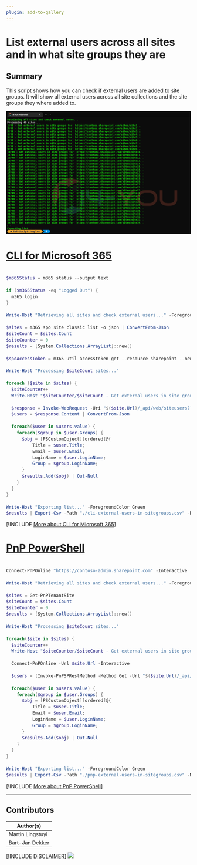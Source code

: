 ```yaml
---
plugin: add-to-gallery
---
```


# List external users across all sites and in what site groups they are

## Summary

This script shows how you can check if external users are added to site groups. It will show all external users across all site collections and the site groups they where added to.

![Example Screenshot](assets/example.png)
 
# [CLI for Microsoft 365](#tab/cli-m365-ps)
```powershell

$m365Status = m365 status --output text

if ($m365Status -eq "Logged Out") {
  m365 login
}

Write-Host "Retrieving all sites and check external users..." -ForegroundColor Green

$sites = m365 spo site classic list -o json | ConvertFrom-Json
$siteCount = $sites.Count
$siteCounter = 0
$results = [System.Collections.ArrayList]::new()

$spoAccessToken = m365 util accesstoken get --resource sharepoint --new | ConvertFrom-Json

Write-Host "Processing $siteCount sites..."

foreach ($site in $sites) {
  $siteCounter++  
  Write-Host "$siteCounter/$siteCount - Get external users in site groups for $($site.Url)..." -ForegroundColor Green

  $response = Invoke-WebRequest -Uri "$($site.Url)/_api/web/siteusers?`$filter=IsShareByEmailGuestUser eq true&`$expand=Groups&`$select=Title,LoginName,Email,Groups/LoginName" -Method Get -Headers @{ Authorization = "Bearer $spoAccessToken"; Accept = "application/json;odata=nometadata" }
  $users = $response.Content | ConvertFrom-Json  

  foreach($user in $users.value) {
    foreach($group in $user.Groups) {
      $obj = [PSCustomObject][ordered]@{
          Title = $user.Title;
          Email = $user.Email;
          LoginName = $user.LoginName;
          Group = $group.LoginName;
      }
      $results.Add($obj) | Out-Null
    }
  }
}

Write-Host "Exporting list..." -ForegroundColor Green
$results | Export-Csv -Path "./cli-external-users-in-sitegroups.csv" -NoTypeInformation

```
[!INCLUDE [More about CLI for Microsoft 365](../../docfx/includes/MORE-CLIM365.md)]

# [PnP PowerShell](#tab/pnpps)
```powershell

Connect-PnPOnline "https://contoso-admin.sharepoint.com" -Interactive

Write-Host "Retrieving all sites and check external users..." -ForegroundColor Green

$sites = Get-PnPTenantSite
$siteCount = $sites.Count
$siteCounter = 0
$results = [System.Collections.ArrayList]::new()

Write-Host "Processing $siteCount sites..."

foreach($site in $sites) {
  $siteCounter++
  Write-Host "$siteCounter/$siteCount - Get external users in site groups for $($site.Url)..." -ForegroundColor Green
  
  Connect-PnPOnline -Url $site.Url -Interactive
    
  $users = (Invoke-PnPSPRestMethod -Method Get -Url "$($site.Url)/_api/web/siteusers?`$filter=IsShareByEmailGuestUser eq true&`$expand=Groups&`$select=Title,LoginName,Email,Groups/LoginName" -ContentType "application/json;odata=nometadata" -Raw -ErrorAction Ignore | ConvertFrom-Json)

  foreach($user in $users.value) {
    foreach($group in $user.Groups) {      
      $obj = [PSCustomObject][ordered]@{
          Title = $user.Title;
          Email = $user.Email;
          LoginName = $user.LoginName;
          Group = $group.LoginName;
      }
      $results.Add($obj) | Out-Null
    }
  }
}

Write-Host "Exporting list..." -ForegroundColor Green
$results | Export-Csv -Path "./pnp-external-users-in-sitegroups.csv" -NoTypeInformation

```
[!INCLUDE [More about PnP PowerShell](../../docfx/includes/MORE-PNPPS.md)]

***

## Contributors

| Author(s) |
|-----------|
| Martin Lingstuyl |
| Bart-Jan Dekker |


[!INCLUDE [DISCLAIMER](../../docfx/includes/DISCLAIMER.md)]
<img src="https://m365-visitor-stats.azurewebsites.net/script-samples/scripts/spo-list-site-externalusers-in-groups" aria-hidden="true" />
